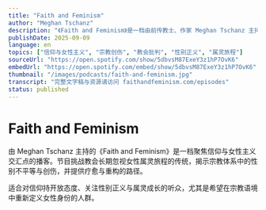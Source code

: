 ```yaml
---
title: "Faith and Feminism"
author: "Meghan Tschanz"
description: "《Faith and Feminism》是一档由前传教士、作家 Meghan Tschanz 主持的播客，旨在将女性主义重新带回教会语境。节目通过与专家、作家及亲密朋友的访谈，探讨信仰与性别正义之间的张力与可能性。内容涵盖宗教创伤、属灵虐待、女性属灵旅程、教会中的性别角色等议题，风格坦率而富有同理心，深受进步基督徒与女性主义者欢迎，评分高达 4.9（76 条评论）。"
publishDate: 2025-09-09
language: en
topics: ["信仰与女性主义", "宗教创伤", "教会批判", "性别正义", "属灵旅程"]
sourceUrl: "https://open.spotify.com/show/5dbvsM87ExeY3z1hP7OvK6"
embedUrl: "https://open.spotify.com/embed/show/5dbvsM87ExeY3z1hP7OvK6"
thumbnail: "/images/podcasts/faith-and-feminism.jpg"
transcript: "完整文字稿与资源请访问 faithandfeminism.com/episodes"
status: published
---
```


# Faith and Feminism

由 Meghan Tschanz 主持的《Faith and Feminism》是一档聚焦信仰与女性主义交汇点的播客。节目挑战教会长期忽视女性属灵旅程的传统，揭示宗教体系中的性别不平等与创伤，并提供疗愈与重构的路径。

适合对信仰持开放态度、关注性别正义与属灵成长的听众，尤其是希望在宗教语境中重新定义女性身份的人群。
